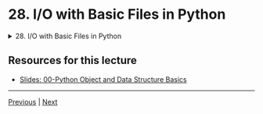 #  28. I/O with Basic Files in Python

<details>
  <summary> 28. I/O with Basic Files in Python </summary>

-   [Notebook: 08-Files.ipynb](https://colab.research.google.com/drive/1eVTUBk6rJtooZqoQ6fp_45udxqOJQlry#scrollTo=RTi3WPBNxf7B&line=1&uniqifier=1)

-   [Codebase: 08-files.py](../../../codebase/python-camp/00-Python-Object-and-Data-Structure-Basics/08-files.py)

</details> 


## Resources for this lecture


-   [Slides: 00-Python Object and Data Structure Basics](https://docs.google.com/presentation/d/1lMiOnSVp1dbTOOLMXJXqDyUJz5-k7n-rVPgQtMj7wcA/edit#slide=id.g2586a91ea0_0_101)


---

[Previous](./27_Booleans-in-Python.md) | [Next](./29_Resources-for-More-Basic-Practice.md)
